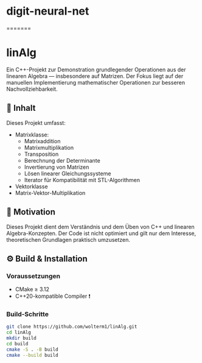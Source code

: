 
# digit-neural-net
=======
# linAlg
Ein C++-Projekt zur Demonstration grundlegender Operationen aus der linearen Algebra — insbesondere auf Matrizen. Der Fokus liegt auf der manuellen Implementierung mathematischer Operationen zur besseren Nachvollziehbarkeit.

## 📌 Inhalt

Dieses Projekt umfasst:
- Matrixklasse:
  - Matrixaddition
  - Matrixmultiplikation
  - Transposition
  - Berechnung der Determinante
  - Invertierung von Matrizen
  - Lösen linearer Gleichungssysteme
  - Iterator für Kompatibilität mit STL-Algorithmen
- Vektorklasse
- Matrix-Vektor-Multiplikation

## 🧠 Motivation

Dieses Projekt dient dem Verständnis und dem Üben von C++ und linearen Algebra-Konzepten. Der Code ist nicht optimiert und gilt nur dem Interesse, theoretischen Grundlagen praktisch umzusetzen.

## ⚙️ Build & Installation

### Voraussetzungen

- CMake ≥ 3.12
- C++20-kompatible Compiler ❗

### Build-Schritte

```bash
git clone https://github.com/wolterm1/linAlg.git
cd linAlg
mkdir build
cd build
cmake -S . -B build
cmake --build build
